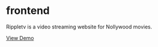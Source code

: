 # frontend

Rippletv is a video streaming website for Nollywood movies.

[View Demo](https://rippletv.netlify.com/)
